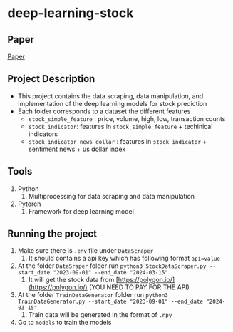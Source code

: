 # deep-learning-stock

## Paper

[Paper](./paper.pdf)

## Project Description

* This project contains the data scraping, data manipulation, and implementation of the deep learning models for stock prediction
* Each folder corresponds to a dataset the different features 
  * `stock_simple_feature` : price, volume, high, low, transaction counts 
  * `stock_indicator`: features in `stock_simple_feature` + techinical indicators
  * `stock_indicator_news_dollar` : features in `stock_indicator` + sentiment news + us dollar index

## Tools

1. Python
   1. Multiprocessing for data scraping and data manipulation
2. Pytorch
   1. Framework for deep learning model

## Running the project

1. Make sure there is `.env` file under `DataScraper`
   1. It should contains a api key which has following format `api=value`
2. At the folder `DataSraper` folder run `python3 StockDataScraper.py --start_date "2023-09-01" --end_date "2024-03-15"`
   1. It will get the stock data from [https://polygon.io/](https://polygon.io/) (YOU NEED TO PAY FOR THE API)
3. At the folder `TrainDataGenerator` folder run `python3 TrainDataGenerator.py --start_date "2023-09-01" --end_date "2024-03-15"`
   1. Train data will be generated in the format of `.npy`
4. Go to `models` to train the models
